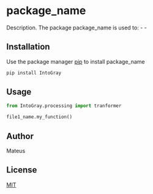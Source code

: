 # package_name

Description. 
The package package_name is used to:
	- 
	-

## Installation

Use the package manager [pip](https://pip.pypa.io/en/stable/) to install package_name

```bash
pip install IntoGray
```

## Usage

```python
from IntoGray.processing import tranformer

file1_name.my_function()
```

## Author
Mateus

## License
[MIT](https://choosealicense.com/licenses/mit/)